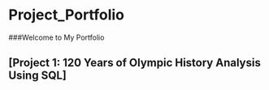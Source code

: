 # Project_Portfolio
###Welcome to My Portfolio
## [Project 1: 120 Years of Olympic History Analysis Using SQL]

